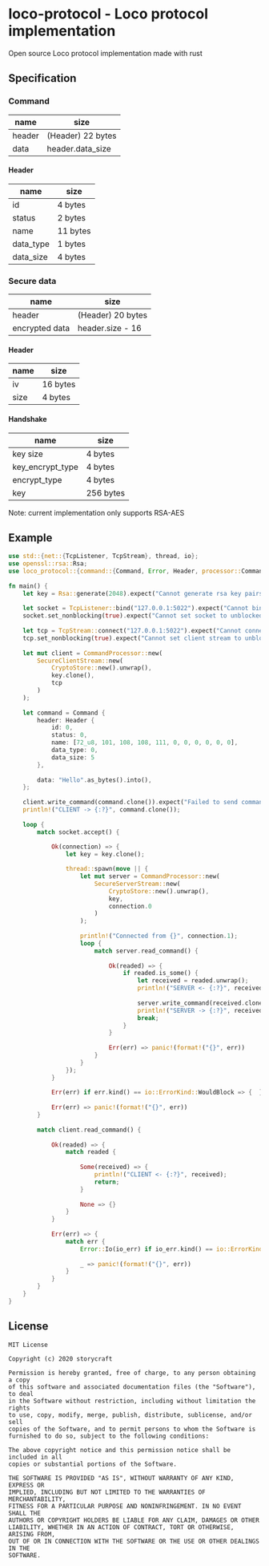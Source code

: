 # loco-protocol - Loco protocol implementation

Open source Loco protocol implementation made with rust

## Specification
### Command
| name      | size              |
|-----------|-------------------|
| header    | (Header) 22 bytes |
| data      | header.data_size  |

#### Header
| name      | size     |
|-----------|----------|
| id        | 4 bytes  |
| status    | 2 bytes  |
| name      | 11 bytes |
| data_type | 1 bytes  |
| data_size | 4 bytes  |

### Secure data
| name           | size               |
|----------------|--------------------|
| header         | (Header) 20 bytes  |
| encrypted data | header.size - 16   |

#### Header
| name      | size     |
|-----------|----------|
| iv        | 16 bytes |
| size      | 4 bytes  |

#### Handshake
| name             | size       |
|------------------|------------|
| key size         | 4 bytes    |
| key_encrypt_type | 4 bytes    |
| encrypt_type     | 4 bytes    |
| key              | 256 bytes  |

Note: current implementation only supports RSA-AES


## Example
```rust
use std::{net::{TcpListener, TcpStream}, thread, io};
use openssl::rsa::Rsa;
use loco_protocol::{command::{Command, Error, Header, processor::CommandProcessor}, io::SecureClientStream, io::SecureServerStream, secure::CryptoStore};
    
fn main() {
    let key = Rsa::generate(2048).expect("Cannot generate rsa key pairs.");
    
    let socket = TcpListener::bind("127.0.0.1:5022").expect("Cannot bind tcp server");
    socket.set_nonblocking(true).expect("Cannot set socket to unblocked mode");
    
    let tcp = TcpStream::connect("127.0.0.1:5022").expect("Cannot connect tcp stream");
    tcp.set_nonblocking(true).expect("Cannot set client stream to unblocked mode");
    
    let mut client = CommandProcessor::new(
        SecureClientStream::new(
            CryptoStore::new().unwrap(),
            key.clone(),
            tcp
        )
    );
    
    let command = Command {
        header: Header {
            id: 0,
            status: 0,
            name: [72_u8, 101, 108, 108, 111, 0, 0, 0, 0, 0, 0],
            data_type: 0,
            data_size: 5
        },
        
        data: "Hello".as_bytes().into(),
    };
    
    client.write_command(command.clone()).expect("Failed to send command");
    println!("CLIENT -> {:?}", command.clone());
    
    loop {
        match socket.accept() {
    
            Ok(connection) => {
                let key = key.clone();

                thread::spawn(move || {
                    let mut server = CommandProcessor::new(
                        SecureServerStream::new(
                            CryptoStore::new().unwrap(),
                            key,
                            connection.0
                        )
                    );
    
                    println!("Connected from {}", connection.1);
                    loop {
                        match server.read_command() {
    
                            Ok(readed) => {
                                if readed.is_some() {
                                    let received = readed.unwrap();
                                    println!("SERVER <- {:?}", received.clone());
    
                                    server.write_command(received.clone()).expect("Command failed to write");
                                    println!("SERVER -> {:?}", received.clone());
                                    break;
                                }
                            }
    
                            Err(err) => panic!(format!("{}", err))
                        }
                    }
                });
            }
    
            Err(err) if err.kind() == io::ErrorKind::WouldBlock => {  }
    
            Err(err) => panic!(format!("{}", err))
        }
    
        match client.read_command() {
    
            Ok(readed) => {
                match readed {
    
                    Some(received) => {
                        println!("CLIENT <- {:?}", received);
                        return;
                    }
    
                    None => {}
                }
            }
    
            Err(err) => {
                match err {
                    Error::Io(io_err) if io_err.kind() == io::ErrorKind::WouldBlock => {}
                    
                    _ => panic!(format!("{}", err))
                }
            }
        }
    }
}
```

License
-------
```
MIT License

Copyright (c) 2020 storycraft

Permission is hereby granted, free of charge, to any person obtaining a copy
of this software and associated documentation files (the "Software"), to deal
in the Software without restriction, including without limitation the rights
to use, copy, modify, merge, publish, distribute, sublicense, and/or sell
copies of the Software, and to permit persons to whom the Software is
furnished to do so, subject to the following conditions:

The above copyright notice and this permission notice shall be included in all
copies or substantial portions of the Software.

THE SOFTWARE IS PROVIDED "AS IS", WITHOUT WARRANTY OF ANY KIND, EXPRESS OR
IMPLIED, INCLUDING BUT NOT LIMITED TO THE WARRANTIES OF MERCHANTABILITY,
FITNESS FOR A PARTICULAR PURPOSE AND NONINFRINGEMENT. IN NO EVENT SHALL THE
AUTHORS OR COPYRIGHT HOLDERS BE LIABLE FOR ANY CLAIM, DAMAGES OR OTHER
LIABILITY, WHETHER IN AN ACTION OF CONTRACT, TORT OR OTHERWISE, ARISING FROM,
OUT OF OR IN CONNECTION WITH THE SOFTWARE OR THE USE OR OTHER DEALINGS IN THE
SOFTWARE.
```